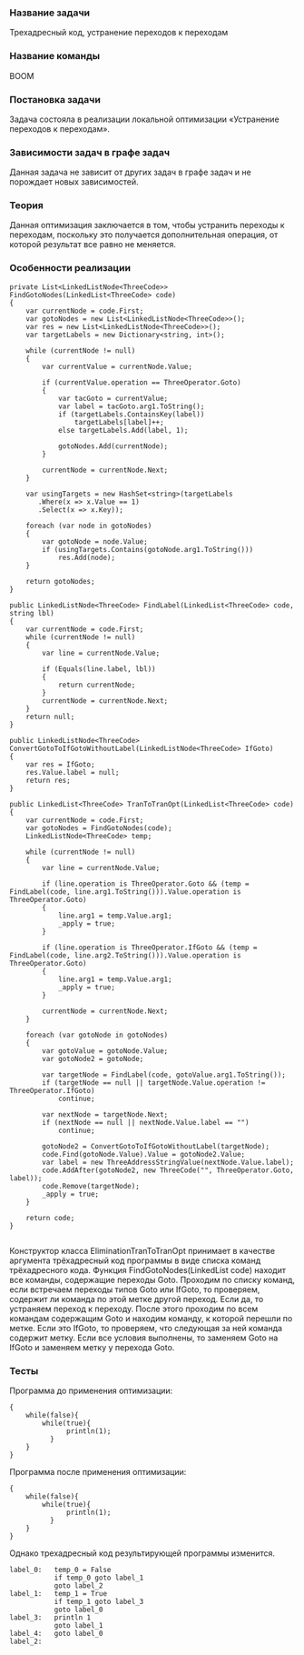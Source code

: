 ### Название задачи

Трехадресный код, устранение переходов к переходам


### Название команды

BOOM


### Постановка задачи

Задача состояла в реализации локальной оптимизации «Устранение переходов к переходам».


### Зависимости задач в графе задач

Данная задача не зависит от других задач в графе задач и не порождает новых зависимостей.


### Теория

Данная оптимизация заключается в том, чтобы устранить переходы к переходам, поскольку это получается дополнительная операция, от которой результат все равно не меняется.


### Особенности реализации

```
private List<LinkedListNode<ThreeCode>> FindGotoNodes(LinkedList<ThreeCode> code)
{
    var currentNode = code.First;
    var gotoNodes = new List<LinkedListNode<ThreeCode>>();
    var res = new List<LinkedListNode<ThreeCode>>();
    var targetLabels = new Dictionary<string, int>();

    while (currentNode != null)
    {
        var currentValue = currentNode.Value;

        if (currentValue.operation == ThreeOperator.Goto)
        {
            var tacGoto = currentValue;
            var label = tacGoto.arg1.ToString();
            if (targetLabels.ContainsKey(label))
                targetLabels[label]++;
            else targetLabels.Add(label, 1);

            gotoNodes.Add(currentNode);
        }

        currentNode = currentNode.Next;
    }

    var usingTargets = new HashSet<string>(targetLabels
       .Where(x => x.Value == 1)
       .Select(x => x.Key));

    foreach (var node in gotoNodes)
    {
        var gotoNode = node.Value;
        if (usingTargets.Contains(gotoNode.arg1.ToString()))
            res.Add(node);
    }

    return gotoNodes;
}

public LinkedListNode<ThreeCode> FindLabel(LinkedList<ThreeCode> code, string lbl)
{
    var currentNode = code.First;
    while (currentNode != null)
    {
        var line = currentNode.Value;

        if (Equals(line.label, lbl))
        {
            return currentNode;
        }
        currentNode = currentNode.Next;
    }
    return null;
}

public LinkedListNode<ThreeCode> ConvertGotoToIfGotoWithoutLabel(LinkedListNode<ThreeCode> IfGoto)
{
    var res = IfGoto;
    res.Value.label = null;
    return res;
}

public LinkedList<ThreeCode> TranToTranOpt(LinkedList<ThreeCode> code)
{
    var currentNode = code.First;
    var gotoNodes = FindGotoNodes(code);
    LinkedListNode<ThreeCode> temp;

    while (currentNode != null)
    {
        var line = currentNode.Value;

        if (line.operation is ThreeOperator.Goto && (temp = FindLabel(code, line.arg1.ToString())).Value.operation is ThreeOperator.Goto)
        {
            line.arg1 = temp.Value.arg1;
            _apply = true;
        }

        if (line.operation is ThreeOperator.IfGoto && (temp = FindLabel(code, line.arg2.ToString())).Value.operation is ThreeOperator.Goto)
        {
            line.arg1 = temp.Value.arg1;
            _apply = true;
        }

        currentNode = currentNode.Next;
    }

    foreach (var gotoNode in gotoNodes)
    {
        var gotoValue = gotoNode.Value;
        var gotoNode2 = gotoNode;

        var targetNode = FindLabel(code, gotoValue.arg1.ToString());
        if (targetNode == null || targetNode.Value.operation != ThreeOperator.IfGoto)
            continue;

        var nextNode = targetNode.Next;
        if (nextNode == null || nextNode.Value.label == "")
            continue;

        gotoNode2 = ConvertGotoToIfGotoWithoutLabel(targetNode);
        code.Find(gotoNode.Value).Value = gotoNode2.Value;
        var label = new ThreeAddressStringValue(nextNode.Value.label);
        code.AddAfter(gotoNode2, new ThreeCode("", ThreeOperator.Goto, label));
        code.Remove(targetNode);
        _apply = true;
    }

    return code;
}


```

Конструктор класса EliminationTranToTranOpt принимает в качестве аргумента трёхадресный код программы в виде списка команд трёхадресного кода.
Функция FindGotoNodes(LinkedList<ThreeCode> code) находит все команды, содержащие переходы Goto. Проходим по списку команд, если встречаем переходы типов Goto или IfGoto, то проверяем, содержит ли команда по этой метке другой переход. Если да, то устраняем переход к переходу. После этого проходим по всем командам содержащим Goto и находим команду, к которой перешли по метке. Если это IfGoto, то проверяем, что следующая за ней команда содержит метку. Если все условия выполнены, то заменяем Goto на IfGoto и заменяем метку у перехода Goto.


### Тесты

Программа до применения оптимизации:
```
{
    while(false){
        while(true){
	          println(1);
	      }
    }
}
```

Программа после применения оптимизации:
```
{
    while(false){
        while(true){
	          println(1);
	      }
    }
}
```

Однако трехадресный код результирующей программы изменится.
```
label_0:   temp_0 = False
           if temp_0 goto label_1
           goto label_2
label_1:   temp_1 = True
           if temp_1 goto label_3
           goto label_0
label_3:   println 1
           goto label_1
label_4:   goto label_0
label_2:   
```
